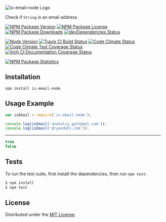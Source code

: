 ![is-email-node Logo][logo]

Check if `String` is an email address.

[![NPM Package Version][npm-package-version-badge]][npm-package-url]
[![NPM Package License][npm-package-license-badge]][npm-package-license-url]
[![NPM Package Downloads][npm-package-downloads-badge]][npm-package-url]
[![devDependencies Status][devDependencies-status-badge]][devDependencies-status-page-url]

[![Node Version][node-version-badge]][node-downloads-page-url]
[![Travis CI Build Status][travis-ci-build-status-badge]][travis-ci-build-status-page-url]
[![Code Climate Status][code-climate-status-badge]][code-climate-status-page-url]
[![Code Climate Test Coverage Status][code-climate-test-coverage-status-badge]][code-climate-test-coverage-status-page-url]
[![Inch CI Documentation Coverage Status][inch-ci-documentation-coverage-status-badge]][inch-ci-documentation-coverage-status-page-url]

[![NPM Package Statistics][npm-package-statistics-badge]][npm-package-url]

## Installation

`npm install is-email-node`

## Usage Example

```javascript
var isEmail = require('is-email-node');

console.log(isEmail('anatoliy.gatt@aol.com'));
console.log(isEmail('@ryandahl.com'));
```

***

```javascript
true
false
```

## Tests

To run the test suite, first install the dependencies, then run `npm test`:

```bash
$ npm install
$ npm test
```

## License

Distributed under the [MIT License](LICENSE).

[logo]: https://cldup.com/yCdKGBD_Uq.png

[npm-package-url]: https://npmjs.org/package/is-email-node

[npm-package-version-badge]: https://img.shields.io/npm/v/is-email-node.svg?style=flat-square

[npm-package-license-badge]: https://img.shields.io/npm/l/is-email-node.svg?style=flat-square
[npm-package-license-url]: http://opensource.org/licenses/MIT

[npm-package-downloads-badge]: https://img.shields.io/npm/dm/is-email-node.svg?style=flat-square

[devDependencies-status-badge]: https://david-dm.org/AnatoliyGatt/is-email-node/dev-status.svg?style=flat-square
[devDependencies-status-page-url]: https://david-dm.org/AnatoliyGatt/is-email-node#info=devDependencies

[node-version-badge]: https://img.shields.io/node/v/is-email-node.svg?style=flat-square
[node-downloads-page-url]: https://nodejs.org/en/download/

[travis-ci-build-status-badge]: https://img.shields.io/travis/AnatoliyGatt/is-email-node.svg?style=flat-square
[travis-ci-build-status-page-url]: https://travis-ci.org/AnatoliyGatt/is-email-node

[code-climate-status-badge]: https://img.shields.io/codeclimate/github/AnatoliyGatt/is-email-node.svg?style=flat-square
[code-climate-status-page-url]: https://codeclimate.com/github/AnatoliyGatt/is-email-node

[code-climate-test-coverage-status-badge]: https://img.shields.io/codeclimate/coverage/github/AnatoliyGatt/is-email-node.svg?style=flat-square
[code-climate-test-coverage-status-page-url]: https://codeclimate.com/github/AnatoliyGatt/is-email-node/coverage

[inch-ci-documentation-coverage-status-badge]: https://inch-ci.org/github/AnatoliyGatt/is-email-node.svg?style=flat-square
[inch-ci-documentation-coverage-status-page-url]: https://inch-ci.org/github/AnatoliyGatt/is-email-node

[npm-package-statistics-badge]: https://nodei.co/npm/is-email-node.png?downloads=true&downloadRank=true&stars=true
